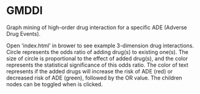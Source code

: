 # GMDDI
Graph mining of high-order drug interaction for a specific ADE (Adverse Drug Events).

Open 'index.html' in brower to see example 3-dimension drug interactions. 
Circle represents the odds ratio of adding drug(s) to existing one(s). The size of circle is proportional to the effect of added drug(s), and the color represents the statistical significance of this odds ratio.
The color of text represents if the added drugs will increase the risk of ADE (red) or decreased risk of ADE (green), followed by the OR value.
The children nodes can be toggled when is clicked.
